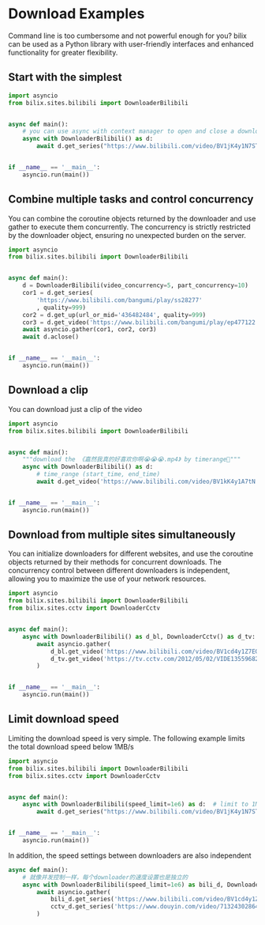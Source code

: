# Download Examples

Command line is too cumbersome and not powerful enough for you? bilix can be used as a Python library
with user-friendly interfaces and enhanced functionality for greater flexibility.

## Start with the simplest

```python
import asyncio
from bilix.sites.bilibili import DownloaderBilibili


async def main():
    # you can use async with context manager to open and close a downloader
    async with DownloaderBilibili() as d:
        await d.get_series("https://www.bilibili.com/video/BV1jK4y1N7ST?p=5")


if __name__ == '__main__':
    asyncio.run(main())

```

## Combine multiple tasks and control concurrency

You can combine the coroutine objects returned by the downloader and use gather to execute them concurrently.
The concurrency is strictly restricted by the downloader object, ensuring no unexpected burden on the server.

```python
import asyncio
from bilix.sites.bilibili import DownloaderBilibili


async def main():
    d = DownloaderBilibili(video_concurrency=5, part_concurrency=10)
    cor1 = d.get_series(
        'https://www.bilibili.com/bangumi/play/ss28277'
        , quality=999)
    cor2 = d.get_up(url_or_mid='436482484', quality=999)
    cor3 = d.get_video('https://www.bilibili.com/bangumi/play/ep477122', quality=999)
    await asyncio.gather(cor1, cor2, cor3)
    await d.aclose()


if __name__ == '__main__':
    asyncio.run(main())


```

## Download a clip

You can download just a clip of the video

```python
import asyncio
from bilix.sites.bilibili import DownloaderBilibili


async def main():
    """download the 《嘉然我真的好喜欢你啊😭😭😭.mp4》 by timerange🤣"""
    async with DownloaderBilibili() as d:
        # time_range (start_time, end_time)
        await d.get_video('https://www.bilibili.com/video/BV1kK4y1A7tN', time_range=(0, 7))


if __name__ == '__main__':
    asyncio.run(main())

```

## Download from multiple sites simultaneously

You can initialize downloaders for different websites, and use the coroutine objects returned by their
methods for concurrent downloads. The concurrency control between different downloaders is independent, allowing you to maximize the use of your network resources.
```python
import asyncio
from bilix.sites.bilibili import DownloaderBilibili
from bilix.sites.cctv import DownloaderCctv


async def main():
    async with DownloaderBilibili() as d_bl, DownloaderCctv() as d_tv:
        await asyncio.gather(
            d_bl.get_video('https://www.bilibili.com/video/BV1cd4y1Z7EG', quality=999),
            d_tv.get_video('https://tv.cctv.com/2012/05/02/VIDE1355968282695723.shtml', quality=999)
        )


if __name__ == '__main__':
    asyncio.run(main())

```

## Limit download speed

Limiting the download speed is very simple.
The following example limits the total download speed below 1MB/s

```python
import asyncio
from bilix.sites.bilibili import DownloaderBilibili
from bilix.sites.cctv import DownloaderCctv


async def main():
    async with DownloaderBilibili(speed_limit=1e6) as d:  # limit to 1MB/s
        await d.get_series("https://www.bilibili.com/video/BV1jK4y1N7ST?p=5")


if __name__ == '__main__':
    asyncio.run(main())

```

In addition, the speed settings between downloaders are also independent

```python
async def main():
    # 就像并发控制一样，每个downloader的速度设置也是独立的
    async with DownloaderBilibili(speed_limit=1e6) as bili_d, DownloaderCctv(speed_limit=3e6) as cctv_d:
        await asyncio.gather(
            bili_d.get_series('https://www.bilibili.com/video/BV1cd4y1Z7EG'),
            cctv_d.get_series('https://www.douyin.com/video/7132430286415252773')
        )
```
